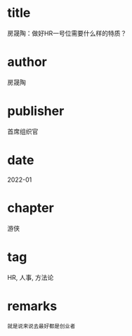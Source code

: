 # title
房晟陶：做好HR一号位需要什么样的特质？

# author
房晟陶

# publisher
首席组织官

# date
2022-01

# chapter
游侠

# tag
HR, 人事, 方法论

# remarks
`就是说来说去最好都是创业者`
